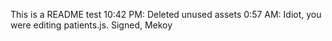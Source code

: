 This is a README test
10:42 PM: Deleted unused assets
0:57 AM: Idiot, you were editing patients.js. Signed, Mekoy